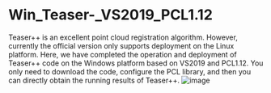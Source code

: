 # Win_Teaser-_VS2019_PCL1.12

Teaser++ is an excellent point cloud registration algorithm. However, currently the official version only supports deployment on the Linux platform. Here, we have completed the operation and deployment of Teaser++ code on the Windows platform based on VS2019 and PCL1.12. You only need to download the code, configure the PCL library, and then you can directly obtain the running results of Teaser++.
![image](https://github.com/user-attachments/assets/940274f9-fffc-4d90-82d7-4b846fd7482e)
